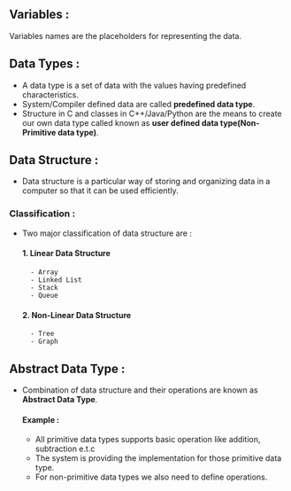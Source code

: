 ## Variables :
Variables names are the placeholders for representing the data.

## Data Types :
* A data type is a set of data with the values having predefined characteristics.
* System/Compiler defined data are called **predefined data type**.
* Structure in C and classes in C++/Java/Python are the means to create our own data type called known as **user defined data type(Non-Primitive data type)**.

## Data Structure :
* Data structure is a particular way of storing and organizing data in a computer so that it can be used efficiently.

### Classification :
* Two major classification of data structure are :
    #### 1. Linear Data Structure
        - Array
        - Linked List 
        - Stack
        - Queue
    #### 2. Non-Linear Data Structure
        - Tree
        - Graph

## Abstract Data Type :
* Combination of data structure and their operations are known as **Abstract Data Type**.
    #### Example :
    - All primitive data types supports basic operation like addition, subtraction e.t.c
    - The system is providing the implementation for those primitive data type.
    - For non-primitive data types we also need to define operations.